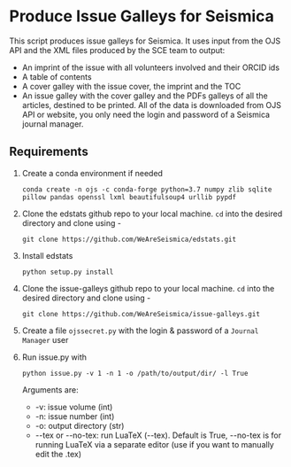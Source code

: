 # Produce Issue Galleys for Seismica

This script produces issue galleys for Seismica. It uses input from the OJS API and the XML files produced by the SCE team to output:
- An imprint of the issue with all volunteers involved and their ORCID ids
- A table of contents
- A cover galley with the issue cover, the imprint and the TOC
- An issue galley with the cover galley and the PDFs galleys of all the articles, destined to be printed.
All of the data is downloaded from OJS API or website, you only need the login and password of a Seismica journal manager.

## Requirements
1. Create a conda environment if needed
    ```
    conda create -n ojs -c conda-forge python=3.7 numpy zlib sqlite pillow pandas openssl lxml beautifulsoup4 urllib pypdf 
    ```
2. Clone the edstats github repo to your local machine.  `cd` into the desired directory and clone using - 
    ```
    git clone https://github.com/WeAreSeismica/edstats.git
    ```
3. Install edstats
    ```
    python setup.py install
    ```
4. Clone the issue-galleys github repo to your local machine.  `cd` into the desired directory and clone using - 
    ```
    git clone https://github.com/WeAreSeismica/issue-galleys.git
    ```
5. Create a file `ojssecret.py` with the login & password of a `Journal Manager` user

6. Run issue.py with
    ```
    python issue.py -v 1 -n 1 -o /path/to/output/dir/ -l True
    ```
    Arguments are: 
    - -v: issue volume (int)
    - -n: issue number (int)
    - -o: output directory (str)
    - --tex or --no-tex: run LuaTeX (--tex). Default is True, --no-tex is for running LuaTeX via a separate editor (use if you want to manually edit the .tex)
    
